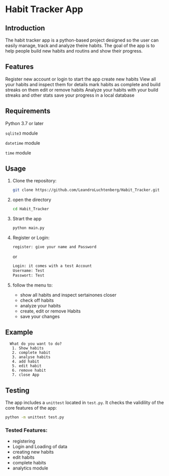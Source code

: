 # Habit Tracker App

## Introduction
The habit tracker app is a python-based project designed so the user can easily manage, track and analyze theire habits.
The goal of the app is to help people build new habits and routins and show their progress.

## Features

Register new account or login to start the app
create new habits 
View all your habits and inspect them for details
mark habits as complete and build streaks on them 
edit or remove habits
Analyze your habits with your build streaks and other stats
save your progress in a local database

## Requirements

Python 3.7 or later

`sqlite3` module 

`datetime` module 

`time` module

## Usage 

1. Clone the repository:
   ```bash
   git clone https://github.com/LeandroLuchtenberg/Habit_Tracker.git
   ```
  
3. open the directory
   ```bash
   cd Habit_Tracker
   ```
   
5. Strart the app
   ```bash
   python main.py
   ```
6. Register or Login:
    ```bash
   register: give your name and Password
   ```
     or
   ```bash
   Login: it comes with a test Account
   Username: Test
   Passwort: Test
    ```

8. follow the menu to:
   
   - show all habits and inspect sertainones closer
   - check off habits
   - analyze your habits
   - create, edit or remove Habits  
   - save your changes
   

## Example 

```
  What do you want to do?
   1. Show habits 
   2. complete habit 
   3. analyse habits
   4. add habit 
   5. edit habit 
   6. remove habit 
   7. close App
```


## Testing
The app includes a `unittest` located in `test.py`. It checks the validility of the core features of the app:

```bash
python -m unittest test.py
```

### Tested Features:
- registering 
- Login and Loading of data
- creating new habits
- edit habits 
- complete habits 
- analytics module
